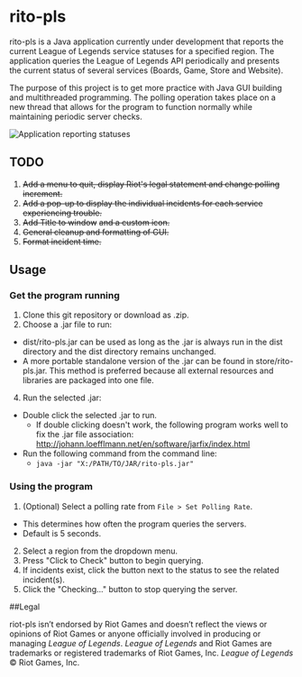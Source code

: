 # rito-pls
rito-pls is a Java application currently under development that reports the current League of Legends service statuses 
for a specified region.  The application queries the League of Legends API periodically and presents the current status
of several services (Boards, Game, Store and Website).

The purpose of this project is to get more practice with Java GUI building and multithreaded programming.  The polling
operation takes place on a new thread that allows for the program to function normally while maintaining periodic server
checks.

![Application reporting statuses](http://i.imgur.com/kdXiIhb.png)

## TODO

1. ~~Add a menu to quit, display Riot's legal statement and change polling increment.~~
2. ~~Add a pop-up to display the individual incidents for each service experiencing trouble.~~
3. ~~Add Title to window~~ ~~and a custom icon.~~
4. ~~General cleanup and formatting of GUI.~~
5. ~~Format incident time.~~

## Usage

### Get the program running
1. Clone this git repository or download as .zip.
2. Choose a .jar file to run:
  * dist/rito-pls.jar can be used as long as the .jar is always run in the dist directory and the dist directory remains unchanged.
  * A more portable standalone version of the .jar can be found in store/rito-pls.jar.  This method is preferred because all
    external resources and libraries are packaged into one file.
4. Run the selected .jar:
  * Double click the selected .jar to run.
    * If double clicking doesn't work, the following program works well to fix the .jar file association:       http://johann.loefflmann.net/en/software/jarfix/index.html
  * Run the following command from the command line:
    * `java -jar "X:/PATH/TO/JAR/rito-pls.jar"`

### Using the program
1. (Optional) Select a polling rate from `File > Set Polling Rate`.
  * This determines how often the program queries the servers.
  * Default is 5 seconds.
2. Select a region from the dropdown menu.
3. Press "Click to Check" button to begin querying.
4. If incidents exist, click the button next to the status to see the related incident(s).
5. Click the "Checking..." button to stop querying the server.


##Legal

riot-pls isn’t endorsed by Riot Games and doesn’t reflect the views or opinions of Riot Games or
anyone officially involved in producing or managing *League of Legends*. *League of Legends* and Riot Games
are trademarks or registered trademarks of Riot Games, Inc. *League of Legends* © Riot Games, Inc.
